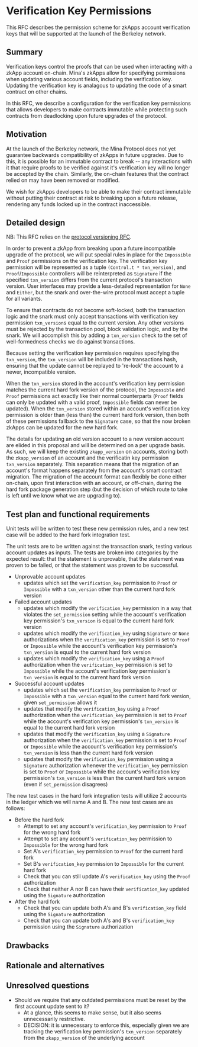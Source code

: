 # Verification Key Permissions

This RFC describes the permission scheme for zkApps account verification keys
that will be supported at the launch of the Berkeley network.

## Summary

Verification keys control the proofs that can be used when interacting with a
zkApp account on-chain. Mina's zkApps allow for specifying permissions when
updating various account fields, including the verification key. Updating the
verification key is analagous to updating the code of a smart contract on other
chains.

In this RFC, we describe a configuration for the verification key permissions
that allows developers to make contracts immutable while protecting such
contracts from deadlocking upon future upgrades of the protocol.

## Motivation

At the launch of the Berkeley network, the Mina Protocol does not yet guarantee
backwards compatibility of zkApps in future upgrades. Due to this, it is
possible for an immutable contract to break -- any interactions with it that
require proofs to be verified against it's verification key will no longer be
accepted by the chain. Similarly, the on-chain features that the contract relied
on may have been removed or modified.

We wish for zkApps developers to be able to make their contract immutable
without putting their contract at risk to breaking upon a future release,
rendering any funds locked up in the contract inaccessible.

## Detailed design

NB: This RFC relies on the [protocol versioning RFC](TODO).

In order to prevent a zkApp from breaking upon a future incompatible upgrade of
the protocol, we will put special rules in place for the `Impossible` and
`Proof` permissions on the verification key. The verification key permission
will be represented as a tuple `(Control.t * txn_version)`, and
`Proof`/`Impossible` controllers will be reinterpreted as `Signature` if the
specified `txn_version` differs from the current protocol's transaction version.
User interfaces may provide a less-detailed representation for `None` and
`Either`, but the snark and over-the-wire protocol must accept a tuple for all
variants.

To ensure that contracts do not become soft-locked, both the transaction logic
and the snark must only accept transactions with verification key permission
`txn_version`s equal to the current version. Any other versions must be rejected
by the transaction pool, block validation logic, and by the snark. We will
accomplish this by adding a `txn_version` check to the set of well-formedness
checks we do against transactions.

Because setting the verification key permission requires specifying the
`txn_version`, the `txn_version` will be included in the transactions hash,
ensuring that the update cannot be replayed to 're-lock' the account to a newer,
incompatible version.

When the `txn_version` stored in the account's verification key permission
matches the current hard fork version of the protocol, the `Impossible` and
`Proof` permissions act exactly like their normal counterparts (`Proof` fields
can only be updated with a valid proof, `Impossible` fields can never be
updated). When the `txn_version` stored within an account's verification key
permission is older than (less than) the current hard fork version, then both of
these permissions fallback to the `Signature` case, so that the now broken
zkApps can be updated for the new hard fork.

The details for updating an old version account to a new version account are
elided in this proposal and will be determined on a per upgrade basis. As such,
we will keep the existing `zkapp_version` on accounts, storing both the
`zkapp_version` of an account and the verificatin key permission `txn_version`
separately. This separation means that the migration of an account's format
happens separately from the account's smart contract migration. The migration of
the account format can flexibly be done either on-chain, upon first interaction
with an account, or off-chain, during the hard fork package generation step (but
the decision of which route to take is left until we know what we are upgrading
to).

## Test plan and functional requirements

Unit tests will be written to test these new permission rules, and a new test
case will be added to the hard fork integration test.

The unit tests are to be written against the transaction snark, testing various
account updates as inputs. The tests are broken into categories by the expected
result: that the statement is unprovable, that the statement was proven to be
failed, or that the statement was proven to be successful.

- Unprovable account updates
  - updates which set the `verification_key` permission to `Proof` or
    `Impossible` with a `txn_version` other than the current hard fork version
- Failed account updates
  - updates which modify the `verification_key` permission in a way that
    violates the `set_permission` setting while the account's verification key
    permission's `txn_version` is equal to the current hard fork version
  - updates which modify the `verification_key` using `Signature` or `None`
    authorizations when the `verification_key` permission is set to `Proof` or
    `Impossible` while the account's verification key permission's `txn_version`
    is equal to the current hard fork version
  - updates which modify the `verification_key` using a `Proof` authorization
    when the `verification_key` permission is set to `Impossible` while the
    account's verification key permission's `txn_version` is equal to the
    current hard fork version
- Successful account updates
  - updates which set the `verification_key` permission to `Proof` or
    `Impossible` with a `txn_version` equal to the current hard fork version,
    given `set_permission` allows it
  - updates that modify the `verification_key` using a `Proof` authorization
    when the `verification_key` permission is set to `Proof` while the account's
    verification key permission's `txn_version` is equal to the current hard
    fork version
  - updates that modify the `verification_key` using a `Signature` authorization
    when the `verification_key` permission is set to `Proof` or `Impossible`
    while the account's verification key permission's `txn_version` is less than
    the current hard fork version
  - updates that modify the `verification_key` permission using a `Signature`
    authorization whenever the `verification_key` permission is set to `Proof`
    or `Impossible` while the account's verification key permission's
    `txn_version` is less than the current hard fork version (even if
    `set_permission` disagrees)

The new test cases in the hard fork integration tests will utilize 2 accounts in
the ledger which we will name A and B. The new test cases are as follows:

- Before the hard fork
  - Attempt to set any account's `verification_key` permission to `Proof` for
    the wrong hard fork
  - Attempt to set any account's `verification_key` permission to `Impossible`
    for the wrong hard fork
  - Set A's `verification_key` permission to `Proof` for the current hard fork
  - Set B's `verification_key` permission to `Impossible` for the current hard
    fork
  - Check that you can still update A's `verification_key` using the `Proof`
    authorization
  - Check that neither A nor B can have their `verification_key` updated using
    the `Signature` authorization
- After the hard fork
  - Check that you can update both A's and B's `verification_key` field using
    the `Signature` authorization
  - Check that you can update both A's and B's `verification_key` permission
    using the `Signature` authorization

## Drawbacks

[drawbacks]: #drawbacks

## Rationale and alternatives

## Unresolved questions

- Should we require that any outdated permissions must be reset by the first
  account update sent to it?
  - At a glance, this seems to make sense, but it also seems unnecessarily
    restrictive.
  - DECISION: it is unnecessary to enforce this, especially given we are
    tracking the verification key permission's `txn_version` separately from the
    `zkapp_version` of the underlying account

